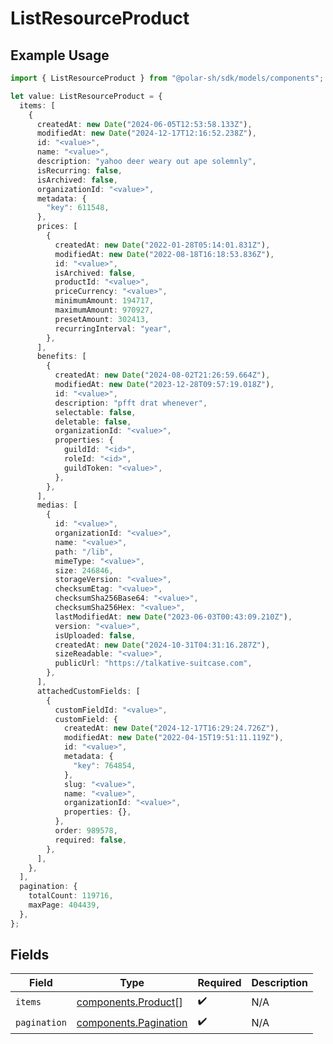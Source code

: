 # ListResourceProduct

## Example Usage

```typescript
import { ListResourceProduct } from "@polar-sh/sdk/models/components";

let value: ListResourceProduct = {
  items: [
    {
      createdAt: new Date("2024-06-05T12:53:58.133Z"),
      modifiedAt: new Date("2024-12-17T12:16:52.238Z"),
      id: "<value>",
      name: "<value>",
      description: "yahoo deer weary out ape solemnly",
      isRecurring: false,
      isArchived: false,
      organizationId: "<value>",
      metadata: {
        "key": 611548,
      },
      prices: [
        {
          createdAt: new Date("2022-01-28T05:14:01.831Z"),
          modifiedAt: new Date("2022-08-18T16:18:53.836Z"),
          id: "<value>",
          isArchived: false,
          productId: "<value>",
          priceCurrency: "<value>",
          minimumAmount: 194717,
          maximumAmount: 970927,
          presetAmount: 302413,
          recurringInterval: "year",
        },
      ],
      benefits: [
        {
          createdAt: new Date("2024-08-02T21:26:59.664Z"),
          modifiedAt: new Date("2023-12-28T09:57:19.018Z"),
          id: "<value>",
          description: "pfft drat whenever",
          selectable: false,
          deletable: false,
          organizationId: "<value>",
          properties: {
            guildId: "<id>",
            roleId: "<id>",
            guildToken: "<value>",
          },
        },
      ],
      medias: [
        {
          id: "<value>",
          organizationId: "<value>",
          name: "<value>",
          path: "/lib",
          mimeType: "<value>",
          size: 246846,
          storageVersion: "<value>",
          checksumEtag: "<value>",
          checksumSha256Base64: "<value>",
          checksumSha256Hex: "<value>",
          lastModifiedAt: new Date("2023-06-03T00:43:09.210Z"),
          version: "<value>",
          isUploaded: false,
          createdAt: new Date("2024-10-31T04:31:16.287Z"),
          sizeReadable: "<value>",
          publicUrl: "https://talkative-suitcase.com",
        },
      ],
      attachedCustomFields: [
        {
          customFieldId: "<value>",
          customField: {
            createdAt: new Date("2024-12-17T16:29:24.726Z"),
            modifiedAt: new Date("2022-04-15T19:51:11.119Z"),
            id: "<value>",
            metadata: {
              "key": 764854,
            },
            slug: "<value>",
            name: "<value>",
            organizationId: "<value>",
            properties: {},
          },
          order: 989578,
          required: false,
        },
      ],
    },
  ],
  pagination: {
    totalCount: 119716,
    maxPage: 404439,
  },
};
```

## Fields

| Field                                                          | Type                                                           | Required                                                       | Description                                                    |
| -------------------------------------------------------------- | -------------------------------------------------------------- | -------------------------------------------------------------- | -------------------------------------------------------------- |
| `items`                                                        | [components.Product](../../models/components/product.md)[]     | :heavy_check_mark:                                             | N/A                                                            |
| `pagination`                                                   | [components.Pagination](../../models/components/pagination.md) | :heavy_check_mark:                                             | N/A                                                            |